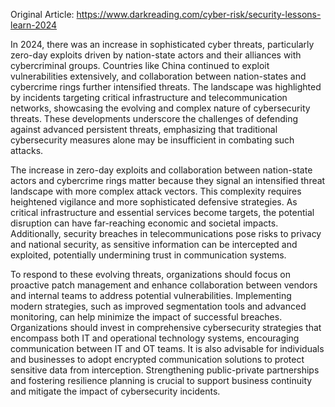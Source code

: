 Original Article: https://www.darkreading.com/cyber-risk/security-lessons-learn-2024

In 2024, there was an increase in sophisticated cyber threats, particularly zero-day exploits driven by nation-state actors and their alliances with cybercriminal groups. Countries like China continued to exploit vulnerabilities extensively, and collaboration between nation-states and cybercrime rings further intensified threats. The landscape was highlighted by incidents targeting critical infrastructure and telecommunication networks, showcasing the evolving and complex nature of cybersecurity threats. These developments underscore the challenges of defending against advanced persistent threats, emphasizing that traditional cybersecurity measures alone may be insufficient in combating such attacks.

The increase in zero-day exploits and collaboration between nation-state actors and cybercrime rings matter because they signal an intensified threat landscape with more complex attack vectors. This complexity requires heightened vigilance and more sophisticated defensive strategies. As critical infrastructure and essential services become targets, the potential disruption can have far-reaching economic and societal impacts. Additionally, security breaches in telecommunications pose risks to privacy and national security, as sensitive information can be intercepted and exploited, potentially undermining trust in communication systems.

To respond to these evolving threats, organizations should focus on proactive patch management and enhance collaboration between vendors and internal teams to address potential vulnerabilities. Implementing modern strategies, such as improved segmentation tools and advanced monitoring, can help minimize the impact of successful breaches. Organizations should invest in comprehensive cybersecurity strategies that encompass both IT and operational technology systems, encouraging communication between IT and OT teams. It is also advisable for individuals and businesses to adopt encrypted communication solutions to protect sensitive data from interception. Strengthening public-private partnerships and fostering resilience planning is crucial to support business continuity and mitigate the impact of cybersecurity incidents.